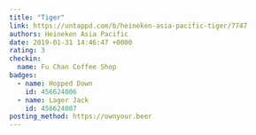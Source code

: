 ```yaml
---
title: "Tiger"
link: https://untappd.com/b/heineken-asia-pacific-tiger/7747
authors: Heineken Asia Pacific
date: 2019-01-31 14:46:47 +0000
rating: 3
checkin:
  name: Fu Chan Coffee Shop
badges:
  - name: Hopped Down
    id: 456624006
  - name: Lager Jack
    id: 456624007
posting_method: https://ownyour.beer
---
```

